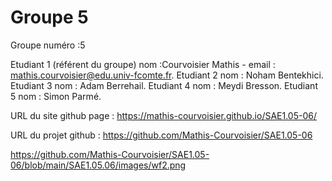 # Groupe 5

﻿Groupe numéro :5
 
Etudiant 1 (référent du groupe) nom :Courvoisier Mathis - email : mathis.courvoisier@edu.univ-fcomte.fr.
Etudiant 2 nom : Noham Bentekhici.
Etudiant 3 nom : Adam Berrehail.
Etudiant 4 nom : Meydi Bresson.
Etudiant 5 nom : Simon Parmé.

URL du site github page : https://mathis-courvoisier.github.io/SAE1.05-06/

URL du projet github : https://github.com/Mathis-Courvoisier/SAE1.05-06

https://github.com/Mathis-Courvoisier/SAE1.05-06/blob/main/SAE1.05.06/images/wf2.png
